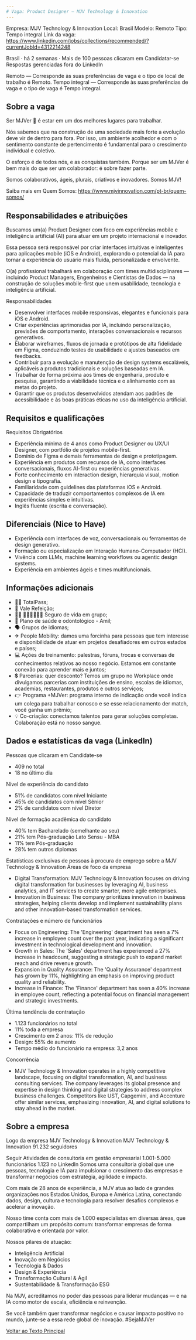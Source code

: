 ```yaml
---
# Vaga: Product Designer — MJV Technology & Innovation
---
```


Empresa: MJV Technology & Innovation
Local: Brasil
Modelo: Remoto
Tipo: Tempo integral
Link da vaga: https://www.linkedin.com/jobs/collections/recommended/?currentJobId=4312214248

Brasil · há 2 semanas · Mais de 100 pessoas clicaram em Candidatar-se
Respostas gerenciadas fora do LinkedIn

Remoto — Corresponde às suas preferências de vaga e o tipo de local de trabalho é Remoto.
Tempo integral — Corresponde às suas preferências de vaga e o tipo de vaga é Tempo integral.

## Sobre a vaga
Ser MJVer 🤝 é estar em um dos melhores lugares para trabalhar.

Nós sabemos que na construção de uma sociedade mais forte a evolução deve vir de dentro para fora. Por isso, um ambiente acolhedor e com o sentimento constante de pertencimento é fundamental para o crescimento individual e coletivo.

O esforço é de todos nós, e as conquistas também. Porque ser um MJVer é bem mais do que ser um colaborador: é sobre fazer parte.

Somos colaborativos, ágeis, plurais, criativos e inovadores. Somos MJV!

Saiba mais em Quem Somos: https://www.mjvinnovation.com/pt-br/quem-somos/

## Responsabilidades e atribuições
Buscamos um(a) Product Designer com foco em experiências mobile e inteligência artificial (AI) para atuar em um projeto internacional e inovador.

Essa pessoa será responsável por criar interfaces intuitivas e inteligentes para aplicações mobile (iOS e Android), explorando o potencial da IA para tornar a experiência do usuário mais fluida, personalizada e envolvente.

O(a) profissional trabalhará em colaboração com times multidisciplinares — incluindo Product Managers, Engenheiros e Cientistas de Dados — na construção de soluções mobile-first que unem usabilidade, tecnologia e inteligência artificial.

Responsabilidades
- Desenvolver interfaces mobile responsivas, elegantes e funcionais para iOS e Android.
- Criar experiências aprimoradas por IA, incluindo personalização, previsões de comportamento, interações conversacionais e recursos generativos.
- Elaborar wireframes, fluxos de jornada e protótipos de alta fidelidade em Figma, conduzindo testes de usabilidade e ajustes baseados em feedbacks.
- Contribuir para a evolução e manutenção de design systems escaláveis, aplicáveis a produtos tradicionais e soluções baseadas em IA.
- Trabalhar de forma próxima aos times de engenharia, produto e pesquisa, garantindo a viabilidade técnica e o alinhamento com as metas do projeto.
- Garantir que os produtos desenvolvidos atendam aos padrões de acessibilidade e às boas práticas éticas no uso da inteligência artificial.

## Requisitos e qualificações
Requisitos Obrigatórios
- Experiência mínima de 4 anos como Product Designer ou UX/UI Designer, com portfólio de projetos mobile-first.
- Domínio de Figma e demais ferramentas de design e prototipagem.
- Experiência em produtos com recursos de IA, como interfaces conversacionais, fluxos AI-first ou experiências generativas.
- Forte conhecimento em interaction design, hierarquia visual, motion design e tipografia.
- Familiaridade com guidelines das plataformas iOS e Android.
- Capacidade de traduzir comportamentos complexos de IA em experiências simples e intuitivas.
- Inglês fluente (escrita e conversação).

## Diferenciais (Nice to Have)
- Experiência com interfaces de voz, conversacionais ou ferramentas de design generativo.
- Formação ou especialização em Interação Humano-Computador (HCI).
- Vivência com LLMs, machine learning workflows ou agentic design systems.
- Experiência em ambientes ágeis e times multifuncionais.

## Informações adicionais
- 💪🏽 TotalPass;
- 🍕 Vale Refeição;
- 👩🏾‍ 🤝‍👩🏽‍🤝‍👩🏼 Seguro de vida em grupo;
- 🏨 Plano de saúde e odontológico - Amil;
- 🗣️ Grupos de idiomas;
- ✈ People Mobility: damos uma forcinha para pessoas que tem interesse e disponibilidade de atuar em projetos desafiadores em outros estados e países;
- 💻 Ações de treinamento: palestras, fóruns, trocas e conversas de conhecimentos relativos ao nosso negócio. Estamos em constante conexão para aprender mais e juntos;
- 💲 Parcerias: quer desconto? Temos um grupo no Workplace onde divulgamos parcerias com instituições de ensino, escolas de idiomas, academias, restaurantes, produtos e outros serviços;
- 👉 Programa +MJVer: programa interno de indicação onde você indica um colega para trabalhar conosco e se esse relacionamento der match, você ganha um prêmio;
- 💡 Co-criação: conectamos talentos para gerar soluções completas. Colaboração está no nosso sangue.

## Dados e estatísticas da vaga (LinkedIn)
Pessoas que clicaram em Candidate-se
- 409 no total
- 18 no último dia

Nível de experiência do candidato
- 51% de candidatos com nível Iniciante
- 45% de candidatos com nível Sênior
- 2% de candidatos com nível Diretor

Nível de formação acadêmica do candidato
- 40% tem Bacharelado (semelhante ao seu)
- 21% tem Pós-graduação Lato Sensu - MBA
- 11% tem Pós-graduação
- 28% tem outros diplomas

Estatísticas exclusivas de pessoas à procura de emprego sobre a MJV Technology & Innovation
Áreas de foco da empresa
- Digital Transformation: MJV Technology & Innovation focuses on driving digital transformation for businesses by leveraging AI, business analytics, and IT services to create smarter, more agile enterprises.
- Innovation in Business: The company prioritizes innovation in business strategies, helping clients develop and implement sustainability plans and other innovation-based transformation services.

Contratações e número de funcionários
- Focus on Engineering: The 'Engineering' department has seen a 7% increase in employee count over the past year, indicating a significant investment in technological development and innovation.
- Growth in Sales: The 'Sales' department has experienced a 27% increase in headcount, suggesting a strategic push to expand market reach and drive revenue growth.
- Expansion in Quality Assurance: The 'Quality Assurance' department has grown by 11%, highlighting an emphasis on improving product quality and reliability.
- Increase in Finance: The 'Finance' department has seen a 40% increase in employee count, reflecting a potential focus on financial management and strategic investments.

Última tendência de contratação
- 1.123 funcionários no total
- 11% toda a empresa
- Crescimento em 2 anos: 11% de redução
- Design: 55% de aumento
- Tempo médio do funcionário na empresa: 3,2 anos

Concorrência
- MJV Technology & Innovation operates in a highly competitive landscape, focusing on digital transformation, AI, and business consulting services. The company leverages its global presence and expertise in design thinking and digital strategies to address complex business challenges. Competitors like UST, Capgemini, and Accenture offer similar services, emphasizing innovation, AI, and digital solutions to stay ahead in the market.

## Sobre a empresa
Logo da empresa MJV Technology & Innovation
MJV Technology & Innovation
91.232 seguidores

Seguir
Atividades de consultoria em gestão empresarial 1.001-5.000 funcionários 1.123 no LinkedIn
Somos uma consultoria global que une pessoas, tecnologia e IA para impulsionar o crescimento das empresas e transformar negócios com estratégia, agilidade e impacto.

Com mais de 28 anos de experiência, a MJV atua ao lado de grandes organizações nos Estados Unidos, Europa e América Latina, conectando dados, design, cultura e tecnologia para resolver desafios complexos e acelerar a inovação.

Nosso time conta com mais de 1.000 especialistas em diversas áreas, que compartilham um propósito comum: transformar empresas de forma colaborativa e orientada por valor.

Nossos pilares de atuação:
- Inteligência Artificial
- Inovação em Negócios
- Tecnologia & Dados
- Design & Experiência
- Transformação Cultural & Ágil
- Sustentabilidade & Transformação ESG

Na MJV, acreditamos no poder das pessoas para liderar mudanças — e na IA como motor de escala, eficiência e reinvenção.

Se você também quer transformar negócios e causar impacto positivo no mundo, junte-se a essa rede global de inovação. #SejaMJVer

[Voltar ao Texto Principal](../index.md)
